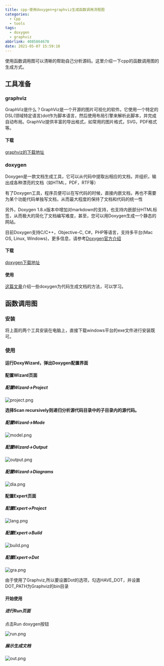 ```yaml
---
title: cpp-使用doxygen+graphviz生成函数调用流程图
categories:
  - Cpp
  - tools
tags:
  - doxygen
  - graphviz
abbrlink: 4085864678
date: 2021-05-07 15:59:18
---
```


 使用函数调用图可以清晰的帮助自己分析源码。这里介绍一下cpp的函数调用图的生成方式。

## 工具准备

### graphviz

GraphViz是什么？GraphViz是一个开源的图片可视化的软件。它使用一个特定的DSL(领域特定语言)dot作为脚本语言，然后使用布局引擎来解析此脚本，并完成自动布局。GraphViz提供丰富的导出格式，如常用的图片格式，SVG，PDF格式等。

#### 下载

[graphviz的下载地址](http://www.graphviz.org/download/)

### doxygen

Doxygen是一款文档生成工具，它可以从代码中提取出相应的文档，并组织，输出成各种漂亮的文档（如HTML，PDF，RTF等）

有了Doxygen工具，程序员便可以在写代码的时候，直接内嵌文档，再也不需要为某个功能代码单独写文档，从而最大程度的保持了文档和代码的统一性

另外，Doxygen 1.8.x版本中增加对markdown的支持，也支持内嵌部分HTML标签，从而极大的简化了文档编写难度，甚至，您可以用Doxygen生成一个静态的网站。

目前Doxygen支持C/C++，Objective-C, C#，PHP等语言，支持多平台(Mac OS, Linux, Windows)，更多信息，请参考[Doxygen官方介绍](http://www.stack.nl/~dimitri/doxygen/index.html)

#### 下载

[doxygen下载地址](https://www.doxygen.nl/download.html)

#### 使用

[这篇文章](https://cedar-renjun.github.io/2014/03/21/learn-doxygen-in-10-minutes/)介绍一些doxygen为代码生成文档的方法，可以学习。

## 函数调用图

### 安装

将上面的两个工具安装在电脑上，直接下载windows平台的exe文件进行安装既可。

### 使用

#### 运行DoxyWizard，弹出Doxygen配置界面

#### 配置Wizard页面

##### 配置Wizard->Project

![project.png](/images/doxygen/project.png)

**选择Scan recursively则递归分析源代码目录中的子目录内的源代码。**

##### 配置Wizard->Mode

![model.png](/images/doxygen/model.png)

##### 配置Wizard->Output

![output.png](/images/doxygen/output.png)

##### 配置Wizard->Diagrams

![dia.png](/images/doxygen/dia.png)

#### 配置Expert页面

##### 配置Expert->Project

![lang.png](/images/doxygen/lang.png)

##### 配置Expert->Build

![build.png](/images/doxygen/build.png)

##### 配置Expert->Dot

![gra.png](/images/doxygen/gra.png)

由于使用了Graphviz,所以要设置Dot的选项，勾选HAVE_DOT，并设置DOT_PATH为Graphviz的bin目录

#### 开始使用

##### 进行Run页面

点击Run doxygen按钮

![run.png](/images/doxygen/run.png)

##### 展示生成文档

![out.png](/images/doxygen/out.png)